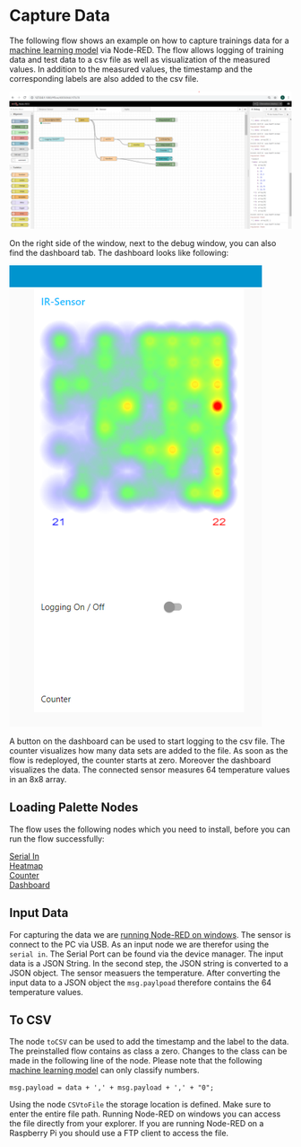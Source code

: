 # Capture Data 

The following flow shows an example on how to capture trainings data for a [machine learning model](https://github.com/SSV-embedded/TinyML_IR-Sensor) via Node-RED. 
The flow allows logging of training data and test data to a csv file as well as visualization of the measured values. In addition to the measured values, the timestamp and the corresponding labels are also added to the csv file.

![alt-text][Flow]

[Flow]: https://github.com/sze-ssv/Capture_Data/blob/c5b37f9055b667a83350c7f6125c7b61545024b1/Flow.png

On the right side of the window, next to the debug window, you can also find the dashboard tab. 
The dashboard looks like following: 

![alt-text][Dashboard]

[Dashboard]: https://github.com/sze-ssv/Capture_Data/blob/a5237569338459fa83816db67f0014b5c5a0027a/Dashboard.png

A button on the dashboard can be used to start logging to the csv file. The counter visualizes how many data sets are added to the file. As soon as the flow is redeployed, the counter starts at zero. 
Moreover the dashboard visualizes the data. The connected sensor measures 64 temperature values in an 8x8 array. 

## Loading Palette Nodes

The flow uses the following nodes which you need to install, before you can run the flow successfully: 

[Serial In](https://flows.nodered.org/node/node-red-node-serialport) \
[Heatmap](https://flows.nodered.org/node/node-red-contrib-ui-heatmap) \
[Counter](https://flows.nodered.org/node/node-red-contrib-counter) \
[Dashboard](https://flows.nodered.org/node/node-red-dashboard)



## Input Data 

For capturing the data we are [running Node-RED on windows](https://nodered.org/docs/getting-started/windows). The sensor is connect to the PC via USB. As an input node we are therefor using the `serial in`. The Serial Port can be found via the device manager. The input data is a JSON String. In the second step, the JSON string is converted to a JSON object. The sensor measuers the temperature. After converting the input data to a JSON object the `msg.paylpoad` therefore contains the 64 temperature values.  

## To CSV

The node `toCSV` can be used to add the timestamp and the label to the data. The preinstalled flow contains as class a zero. Changes to the class can be made in the following line of the node. Please note that the following [machine learning model](https://github.com/SSV-embedded/TinyML_IR-Sensor) can only classify numbers. 

``` 
msg.payload = data + ',' + msg.payload + ',' + "0"; 
```

Using the node `CSVtoFile` the storage location is defined. Make sure to enter the entire file path. Running Node-RED on windows you can access the file directly from your explorer. If you are running Node-RED on a Raspberry Pi you should use a FTP client to access the file. 
